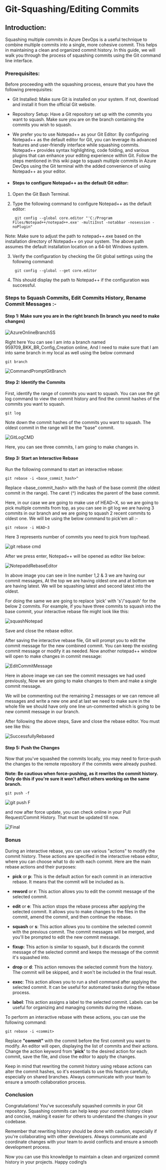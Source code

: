 # Git-Squashing/Editing Commits

## Introduction:
Squashing multiple commits in Azure DevOps is a useful technique to combine multiple commits into a single, more cohesive commit. This helps in maintaining a clean and organized commit history. In this guide, we will walk you through the process of squashing commits using the Git command line interface.

### Prerequisites:
Before proceeding with the squashing process, ensure that you have the following prerequisites:

* Git Installed: Make sure Git is installed on your system. If not, download and install it from the official Git website.
* Repository Setup: Have a Git repository set up with the commits you want to squash. Make sure you are on the branch containing the commits you wish to squash.
* We prefer you to use Notepad++ as your Git Editor: By configuring Notepad++ as the default editor for Git, you can leverage its advanced features and user-friendly interface while squashing commits. Notepad++ provides syntax highlighting, code folding, and various plugins that can enhance your editing experience within Git. Follow the steps mentioned in this wiki page to squash multiple commits in Azure DevOps using the Git terminal with the added convenience of using Notepad++ as your editor.

* #### Steps to configure Notepad++ as the default Git editor:

1. Open the Git Bash Terminal.
  
2. Type the following command to configure Notepad++ as the default editor:

        git config --global core.editor "'C:/Program Files/Notepad++/notepad++.exe' -multiInst -notabbar -nosession -noPlugin"

Note: Make sure to adjust the path to notepad++.exe based on the installation directory of Notepad++ on your system. The above path assumes the default installation location on a 64-bit Windows system.

3. Verify the configuration by checking the Git global settings using the following command:

        git config --global --get core.editor
   
4. This should display the path to Notepad++ if the configuration was successful.


### Steps to Squash Commits, Edit Commits History, Rename Commit Messages :-

#### Step 1: Make sure you are in the right branch (In branch you need to make changes)

![AzureOnlineBranchSS](https://github.com/rishabh211200/Git-Squash/assets/55344761/88f6c8cf-2e6c-4217-934f-082ef50c4d08)

Right here You can see I am into a branch named 959709_BKK_BR_Config_Creation online, And I need to make sure that I am into same branch in my local as well using the below command

    git branch

![CommandPromptGitBranch](https://github.com/rishabh211200/Git-Squash/assets/55344761/587377da-486e-4282-b3ce-2d8ef2ec0b64)

#### Step 2: Identify the Commits

First, identify the range of commits you want to squash. You can use the git log command to view the commit history and find the commit hashes of the commits you want to squash.

    git log

Note down the commit hashes of the commits you want to squash. The oldest commit in the range will be the "base" commit.

![GitLogCMD](https://github.com/rishabh211200/Git-Squash/assets/55344761/92cce4c4-db0e-47cc-9c17-038238f3aab6)

Here, you can see three commits, I am going to make changes in.

#### Step 3: Start an Interactive Rebase

Run the following command to start an interactive rebase:

    git rebase -i <base_commit_hash>^

Replace <base_commit_hash> with the hash of the base commit (the oldest commit in the range). The caret (^) indicates the parent of the base commit.

Here, in our case we are going to make use of HEAD~X, so we are going to pick multiple commits from top, as you can see in git log we are having 3 commits in our branch and we are going to squash 2 recent commits to oldest one. We will be using the below command to pick'em all :-

    git rebase -i HEAD~3

Here 3 represents number of commits you need to pick from top/head.

![git rebase cmd](https://github.com/rishabh211200/Git-Squash/assets/55344761/5f9031c4-8f52-45a5-abab-8c1ba7a90de8)

After we press enter, Notepad++ will be opened as editor like below:

![NotepaddRebaseEditor](https://github.com/rishabh211200/Git-Squash/assets/55344761/0fd316a1-a610-4e2c-bc82-022b6b5b28b8)

In above image you can see in line number 1,2 & 3 we are having our commit messages, At the top we are having oldest one and at bottom we are having latest.
We will be squashing latest and second latest into the oldest.

For doing the same we are going to replace 'pick' with 's'/'squash' for the below 2 commits.
For example, if you have three commits to squash into the base commit, your interactive rebase file might look like this:

![squashNotepad](https://github.com/rishabh211200/Git-Squash/assets/55344761/dfb7746e-d4d5-44b3-8fcb-39ea1d6a2057)

Save and close the rebase editor.

After saving the interactive rebase file, Git will prompt you to edit the commit message for the new combined commit. You can keep the existing commit message or modify it as needed.
Now another notepad++ window will open to make changes in commit message:

![EditCommitMessage](https://github.com/rishabh211200/Git-Squash/assets/55344761/b7ca8408-f496-4d8c-b4ea-8fb28b63fb92)

Here in above image we can see the commit messages we had used previously, Now we are going to make changes to them and make a single commit message.

We will be commenting out the remaining 2 messages or we can remove all messages and write a new one and at last we need to make sure in the whole file we should have only one line un-commented which is going to be new commit message in our branch.

After following the above steps, Save and close the rebase editor. You must see like this:

![SuccessfullyRebased](https://github.com/rishabh211200/Git-Squash/assets/55344761/0fd788fe-f83d-4bc8-aa46-2a4aa17fb083)


#### Step 5: Push the Changes

Now that you've squashed the commits locally, you may need to force-push the changes to the remote repository if the commits were already pushed.

**Note: Be cautious when force-pushing, as it rewrites the commit history. Only do this if you're sure it won't affect others working on the same branch.**

    git push -f

![git push F](https://github.com/rishabh211200/Git-Squash/assets/55344761/5ffaebc4-b2a1-4a6b-b21c-90bec84aaa7b)

and now after force update, you can check online in your Pull Request/Commit History. That must be updated till now.

![Final](https://github.com/rishabh211200/Git-Squash/assets/55344761/9b2a903f-d3a6-4b57-9eda-a7d525dece94)

### Bonus

During an interactive rebase, you can use various "actions" to modify the commit history. These actions are specified in the interactive rebase editor, where you can choose what to do with each commit. Here are the main rebase actions and their purposes:

* **pick** or **p**: This is the default action for each commit in an interactive rebase. It means that the commit will be included as is.

* **reword** or **r**: This action allows you to edit the commit message of the selected commit.

* **edit** or **e**: This action stops the rebase process after applying the selected commit. It allows you to make changes to the files in the commit, amend the commit, and then continue the rebase.

* **squash** or **s**: This action allows you to combine the selected commit with the previous commit. The commit messages will be merged, and you'll be prompted to edit the new commit message.

* **fixup**: This action is similar to squash, but it discards the commit message of the selected commit and keeps the message of the commit it's squashed into.

* **drop** or **d**: This action removes the selected commit from the history. The commit will be skipped, and it won't be included in the final result.

* **exec**: This action allows you to run a shell command after applying the selected commit. It can be useful for automated tasks during the rebase process.

* **label**: This action assigns a label to the selected commit. Labels can be useful for organizing and managing commits during the rebase.

To perform an interactive rebase with these actions, you can use the following command:

    git rebase -i <commit>

Replace **"commit"** with the commit before the first commit you want to modify. An editor will open, displaying the list of commits and their actions. Change the action keyword from **'pick'** to the desired action for each commit, save the file, and close the editor to apply the changes.

Keep in mind that rewriting the commit history using rebase actions can alter the commit hashes, so it's essentials to use this feature carefully, especially on shared branches. Always communicate with your team to ensure a smooth collaboration process.


### Conclusion

Congratulations! You've successfully squashed commits in your Git repository. Squashing commits can help keep your commit history clean and concise, making it easier for others to understand the changes in your codebase.

Remember that rewriting history should be done with caution, especially if you're collaborating with other developers. Always communicate and coordinate changes with your team to avoid conflicts and ensure a smooth development process.

Now you can use this knowledge to maintain a clean and organized commit history in your projects. Happy coding!s



    


